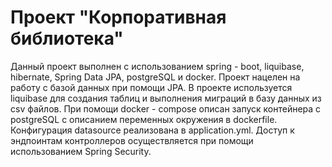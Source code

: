 # Проект "Корпоративная библиотека"

Данный проект выполнен с использованием spring - boot, liquibase, hibernate, Spring Data JPA, postgreSQL и docker.
Проект нацелен на работу с базой данных при помощи JPA. В проекте используется liquibase для создания таблиц и выполнения миграций в базу данных из csv файлов.
При помощи docker - compose описан запуск контейнера с postgreSQL с описанием переменных окружения в dockerfile.
Конфигурация datasource реализована в application.yml. Доступ к эндпоинтам контроллеров осуществляется при помощи использованием Spring Security.
